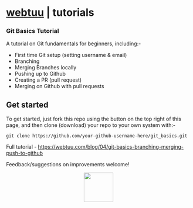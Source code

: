 __[webtuu](https://webtuu.com/blog) | tutorials__
=====================
### Git Basics Tutorial

A tutorial on Git fundamentals for beginners, including:-

* First time Git setup (setting username & email)
* Branching
* Merging Branches locally
* Pushing up to Github
* Creating a PR (pull request)
* Merging on Github with pull requests

__Get started__
---------------
To get started, just fork this repo using the button on the top right of this page, and then clone (download) your repo to your own system with:-

`git clone https://github.com/your-github-username-here/git_basics.git`

Full tutorial - https://webtuu.com/blog/04/git-basics-branching-merging-push-to-github

Feedback/suggestions on improvements welcome!

<p align="center">
<a href="https://webtuu.com/blog"><img height="80px" src="https://avatars2.githubusercontent.com/u/49844884?s=460&v=4"/></a>
 </p>
